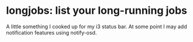 # longjobs: list your long-running jobs

A little something I cooked up for my i3 status bar. At some point I may add notification features using notify-osd.
